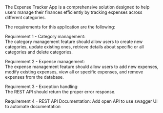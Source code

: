 The Expense Tracker App is a comprehensive solution designed to help users manage their finances efficiently by tracking expenses across different categories.

The requirements for this application are the following:

Requirement 1 - Category management:   
The category management feature should allow users to create new categories, update existing ones, retrieve details about specific or all categories and delete categories.

Requirement 2 - Expense management:  
The expense management feature should allow users to add new expenses, modify existing expenses, view all or specific expenses, and remove expenses from the database.

Requirement 3 - Exception handling:  
The REST API should return the proper error response.

Requirement 4 - REST API Documentation:
Add open API to use swagger UI to automate documentation 
